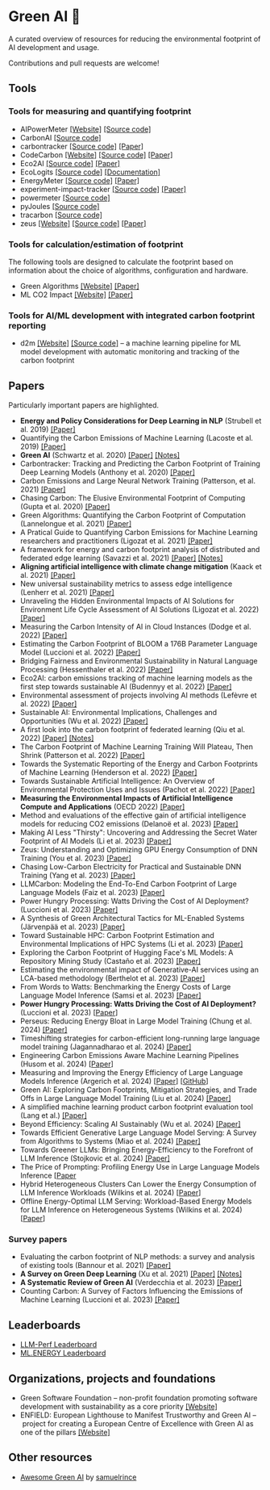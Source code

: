 # Green AI 🌱

A curated overview of resources for reducing the environmental footprint of AI development and usage.

Contributions and pull requests are welcome!


## Tools

### Tools for measuring and quantifying footprint

- AIPowerMeter [[Website]](https://greenai-uppa.github.io/AIPowerMeter/) [[Source code]](https://github.com/GreenAI-Uppa/AIPowerMeter)
- CarbonAI [[Source code]](https://github.com/Capgemini-Invent-France/CarbonAI)
- carbontracker [[Source code]](https://github.com/lfwa/carbontracker) [[Paper]](https://arxiv.org/pdf/2007.03051.pdf)
- CodeCarbon [[Website]](https://codecarbon.io/) [[Source code]](https://github.com/mlco2/codecarbon) [[Paper]](https://arxiv.org/pdf/1911.08354.pdf)
- Eco2AI [[Source code]](https://github.com/sb-ai-lab/Eco2AI) [[Paper]](https://arxiv.org/pdf/2208.00406.pdf)
- EcoLogits [[Source code]](https://github.com/genai-impact/ecologits) [[Documentation]](https://ecologits.ai/latest/)
- EnergyMeter [[Source code]](https://github.com/maufadel/EnergyMeter) [[Paper]](https://ieeexplore.ieee.org/stamp/stamp.jsp?arnumber=10549890)
- experiment-impact-tracker [[Source code]](https://github.com/Breakend/experiment-impact-tracker) [[Paper]](https://arxiv.org/pdf/2002.05651.pdf)
- powermeter [[Source code]](https://github.com/autoai-incubator/powermeter)
- pyJoules [[Source code]](https://github.com/powerapi-ng/pyJoules)
- tracarbon [[Source code]](https://github.com/fvaleye/tracarbon)
- zeus [[Website]](https://ml.energy/zeus) [[Source code]](https://github.com/ml-energy/zeus) [[Paper]](https://www.usenix.org/system/files/nsdi23-you.pdf)

### Tools for calculation/estimation of footprint

The following tools are designed to calculate the footprint based on information about the choice of algorithms, configuration and hardware.

- Green Algorithms [[Website]](http://calculator.green-algorithms.org/) [[Paper]](https://onlinelibrary.wiley.com/doi/epdf/10.1002/advs.202100707)
- ML CO2 Impact [[Website]](https://mlco2.github.io/impact/) [[Paper]](https://arxiv.org/pdf/1910.09700.pdf)

### Tools for AI/ML development with integrated carbon footprint reporting

- d2m [[Website]](https://sintef-9012.github.io/d2m/) [[Source code]](https://github.com/SINTEF-9012/d2m) – a machine learning pipeline for ML model development with automatic monitoring and tracking of the carbon footprint 

## Papers

Particularly important papers are highlighted.

- **Energy and Policy Considerations for Deep Learning in NLP** (Strubell et al. 2019) [[Paper]](https://arxiv.org/pdf/1906.02243.pdf)
- Quantifying the Carbon Emissions of Machine Learning (Lacoste et al. 2019) [[Paper]](https://arxiv.org/pdf/1910.09700.pdf)
- **Green AI** (Schwartz et al. 2020) [[Paper]](https://cacm.acm.org/magazines/2020/12/248800-green-ai/fulltext) [[Notes]](notes/schwartz2020.md)
- Carbontracker: Tracking and Predicting the Carbon Footprint of Training Deep Learning Models (Anthony et al. 2020) [[Paper]](https://arxiv.org/pdf/2007.03051.pdf)
- Carbon Emissions and Large Neural Network Training (Patterson, et al. 2021) [[Paper]](https://arxiv.org/ftp/arxiv/papers/2104/2104.10350.pdf)
- Chasing Carbon: The Elusive Environmental Footprint of Computing (Gupta et al. 2020) [[Paper]](https://arxiv.org/pdf/2011.02839.pdf)
- Green Algorithms: Quantifying the Carbon Footprint of Computation (Lannelongue et al. 2021) [[Paper]](https://onlinelibrary.wiley.com/doi/10.1002/advs.202100707)
- A Pratical Guide to Quantifying Carbon Emissions for Machine Learning researchers and practitioners (Ligozat et al. 2021) [[Paper]](https://hal.archives-ouvertes.fr/hal-03376391/document)
- A framework for energy and carbon footprint analysis of distributed and federated edge learning (Savazzi et al. 2021) [[Paper]](https://arxiv.org/pdf/2103.10346.pdf) [[Notes]](notes/savazzi2021.md)
- **Aligning artificial intelligence with climate change mitigation** (Kaack et al. 2021) [[Paper]](https://hal.archives-ouvertes.fr/hal-03368037/document)
- New universal sustainability metrics to assess edge intelligence (Lenherr et al. 2021) [[Paper]](https://www.sciencedirect.com/science/article/pii/S2210537921000718?via%3Dihub)
- Unraveling the Hidden Environmental Impacts of AI Solutions for Environment Life Cycle Assessment of AI Solutions (Ligozat et al. 2022) [[Paper]](https://arxiv.org/pdf/2110.11822.pdf)
- Measuring the Carbon Intensity of AI in Cloud Instances (Dodge et al. 2022) [[Paper]](https://arxiv.org/pdf/2206.05229.pdf)
- Estimating the Carbon Footprint of BLOOM a 176B Parameter Language Model (Luccioni et al. 2022) [[Paper]](https://arxiv.org/pdf/2211.02001.pdf)
- Bridging Fairness and Environmental Sustainability in Natural Language Processing (Hessenthaler et al. 2022) [[Paper]](https://arxiv.org/pdf/2211.04256.pdf)
- Eco2AI: carbon emissions tracking of machine learning models as the first step towards sustainable AI (Budennyy et al. 2022) [[Paper]](https://arxiv.org/pdf/2208.00406.pdf)
- Environmental assessment of projects involving AI methods (Lefèvre et al. 2022) [[Paper]](https://hal.science/hal-03922093v1/document)
- Sustainable AI: Environmental Implications, Challenges and Opportunities (Wu et al. 2022) [[Paper]](https://arxiv.org/pdf/2111.00364.pdf)
- A first look into the carbon footprint of federated learning (Qiu et al. 2022) [[Paper]](https://arxiv.org/pdf/2102.07627.pdf) [[Notes]](notes/qiu2022.md)
- The Carbon Footprint of Machine Learning Training Will Plateau, Then Shrink (Patterson et al. 2022) [[Paper]](https://arxiv.org/ftp/arxiv/papers/2204/2204.05149.pdf)
- Towards the Systematic Reporting of the Energy and Carbon Footprints of Machine Learning (Henderson et al. 2022) [[Paper]](https://arxiv.org/pdf/2002.05651.pdf)
- Towards Sustainable Artificial Intelligence: An Overview of Environmental Protection Uses and Issues (Pachot et al. 2022) [[Paper]](https://arxiv.org/ftp/arxiv/papers/2212/2212.11738.pdf)
- **Measuring the Environmental Impacts of Artificial Intelligence Compute and Applications** (OECD 2022) [[Paper]](https://www.oecd-ilibrary.org/docserver/7babf571-en.pdf?expires=1701262318&id=id&accname=guest&checksum=FAB39144A63BB5953FF7D56D7C18B147)
- Method and evaluations of the effective gain of artificial intelligence models for reducing CO2 emissions (Delanoë et al. 2023) [[Paper]](https://www.sciencedirect.com/science/article/pii/S030147972300049X)
- Making AI Less "Thirsty": Uncovering and Addressing the Secret Water Footprint of AI Models (Li et al. 2023) [[Paper]](https://arxiv.org/pdf/2304.03271.pdf)
- Zeus: Understanding and Optimizing GPU Energy Consumption of DNN Training (You et al. 2023) [[Paper]](https://www.usenix.org/conference/nsdi23/presentation/you)
- Chasing Low-Carbon Electricity for Practical and Sustainable DNN Training (Yang et al. 2023) [[Paper]](https://www.climatechange.ai/papers/iclr2023/29)
- LLMCarbon: Modeling the End-To-End Carbon Footprint of Large Language Models (Faiz et al. 2023) [[Paper]](https://arxiv.org/pdf/2309.14393.pdf)
- Power Hungry Processing: Watts Driving the Cost of AI Deployment? (Luccioni et al. 2023) [[Paper]](https://arxiv.org/pdf/2311.16863.pdf)
- A Synthesis of Green Architectural Tactics for ML-Enabled Systems (Järvenpää et al. 2023) [[Paper]](https://arxiv.org/pdf/2312.09610.pdf)
- Toward Sustainable HPC: Carbon Footprint Estimation and Environmental Implications of HPC Systems (Li et al. 2023) [[Paper]](https://arxiv.org/abs/2306.13177)
- Exploring the Carbon Footprint of Hugging Face's ML Models: A Repository Mining Study (Castaño et al. 2023) [[Paper]](https://ieeexplore.ieee.org/document/10304801)
- Estimating the environmental impact of Generative-AI services using an LCA-based methodology (Berthelot et al. 2023) [[Paper]](https://hal.univ-lorraine.fr/INRIA/hal-04346102v2)
- From Words to Watts: Benchmarking the Energy Costs of Large Language Model Inference (Samsi et al. 2023) [[Paper]](https://arxiv.org/abs/2310.03003)
- **Power Hungry Processing: Watts Driving the Cost of AI Deployment?** (Luccioni et al. 2023) [[Paper](https://arxiv.org/pdf/2311.16863.pdf)]
- Perseus: Reducing Energy Bloat in Large Model Training (Chung et al. 2024) [[Paper]](https://arxiv.org/abs/2312.06902)
- Timeshifting strategies for carbon-efficient long-running large language model training (Jagannadharao et al. 2024) [[Paper]](https://link.springer.com/article/10.1007/s11334-023-00546-x)
- Engineering Carbon Emissions Aware Machine Learning Pipelines (Husom et al. 2024) [[Paper](https://dl.acm.org/doi/pdf/10.1145/3644815.3644943)]
- Measuring and Improving the Energy Efficiency of Large Language Models Inference (Argerich et al. 2024) [[Paper](https://ieeexplore.ieee.org/stamp/stamp.jsp?arnumber=10549890)] [[GitHub](https://github.com/maufadel/EnergyMeter)]
- Green AI: Exploring Carbon Footprints, Mitigation Strategies, and Trade Offs in Large Language Model Training (Liu et al. 2024) [[Paper]](https://arxiv.org/abs/2404.01157)
- A simplified machine learning product carbon footprint evaluation tool (Lang et al.) [[Paper]](https://www.sciencedirect.com/science/article/pii/S2666789424000254)
- Beyond Efficiency: Scaling AI Sustainably (Wu et al. 2024) [[Paper]](https://arxiv.org/abs/2406.05303v1)
- Towards Efficient Generative Large Language Model Serving: A Survey from Algorithms to Systems (Miao et al. 2024) [[Paper]](https://arxiv.org/abs/2312.15234)
- Towards Greener LLMs: Bringing Energy-Efficiency to the Forefront of LLM Inference (Stojkovic et al. 2024) [[Paper]](https://arxiv.org/abs/2403.20306)
- The Price of Prompting: Profiling Energy Use in Large Language Models Inference [[Paper](https://arxiv.org/abs/2407.16893)
- Hybrid Heterogeneous Clusters Can Lower the Energy Consumption of LLM Inference Workloads (Wilkins et al. 2024) [[Paper](https://dl.acm.org/doi/pdf/10.1145/3632775.3662830)]
- Offline Energy-Optimal LLM Serving: Workload-Based Energy Models for LLM Inference on Heterogeneous Systems (Wilkins et al. 2024) [[Paper](https://arxiv.org/pdf/2407.04014)]

<!-- - How to shrink AI's ballooning carbon footprint (Gibney et al. 2022) [[Paper]]() -->

### Survey papers

- Evaluating the carbon footprint of NLP methods: a survey and analysis of existing tools (Bannour et al. 2021) [[Paper]](https://aclanthology.org/2021.sustainlp-1.2.pdf)
- **A Survey on Green Deep Learning** (Xu et al. 2021) [[Paper]](https://arxiv.org/pdf/2111.05193.pdf) [[Notes]](notes/xu2021.md)
- **A Systematic Review of Green AI** (Verdecchia et al. 2023) [[Paper]](https://arxiv.org/pdf/2301.11047.pdf)
- Counting Carbon: A Survey of Factors Influencing the Emissions of Machine Learning (Luccioni et al. 2023) [[Paper]](https://arxiv.org/pdf/2302.08476v1.pdf)


<!-- ### Green AI and Edge Computing -->

<!-- - Energy efficient AI on[Shah 2020: Energy efficient AI on Edge]() -->
<!-- - [Shah 2020: Energy efficient AI on Edge]() -->
<!-- 	- Training AI models results in huge carbon emissions -->
<!-- 	- Our approach for carbon efficient AI -->
<!-- 		- Pruning -->
<!-- 		- Quantization -->

## Leaderboards

- [LLM-Perf Leaderboard](https://huggingface.co/spaces/optimum/llm-perf-leaderboard)
- [ML.ENERGY Leaderboard](https://ml.energy/leaderboard/)

## Organizations, projects and foundations

- Green Software Foundation – non-profit foundation promoting software development with sustainability as a core priority [[Website]](https://greensoftware.foundation/)
- ENFIELD: European Lighthouse to Manifest Trustworthy and Green AI – project for creating a European Centre of Excellence with Green AI as one of the pillars [[Website]](https://www.enfield-project.eu/)

## Other resources

- [Awesome Green AI](https://github.com/samuelrince/awesome-green-ai/tree/main) by [samuelrince](https://github.com/samuelrince)
